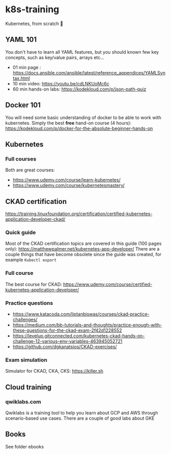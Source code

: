 # k8s-training
Kubernetes, from scratch 🚀

## YAML 101
You don't have to learn all YAML features, but you should known few key concepts, such as key/value pairs, arrays etc...
* 01 min page : https://docs.ansible.com/ansible/latest/reference_appendices/YAMLSyntax.html
* 10 min video: https://youtu.be/cdLNKUoMc6c
* 60 min hands-on labs: https://kodekloud.com/p/json-path-quiz

## Docker 101
You will need some basic understanding of docker to be able to work with kubernetes. 
Simply the best **free** hand-on course (4 hours): https://kodekloud.com/p/docker-for-the-absolute-beginner-hands-on

## Kubernetes

### Full courses
Both are great courses:
* https://www.udemy.com/course/learn-kubernetes/
* https://www.udemy.com/course/kubernetesmastery/

## CKAD certification
https://training.linuxfoundation.org/certification/certified-kubernetes-application-developer-ckad/

### Quick guide
Most of the CKAD certification topics are covered in this guide (100 pages only): https://matthewpalmer.net/kubernetes-app-developer/
There are a couple things that have become obsolete since the guide was created, for example ```Kubectl export```

### Full course
The best course for CKAD: https://www.udemy.com/course/certified-kubernetes-application-developer/

### Practice questions
* https://www.katacoda.com/liptanbiswas/courses/ckad-practice-challenges/
* https://medium.com/bb-tutorials-and-thoughts/practice-enough-with-these-questions-for-the-ckad-exam-2f42d1228552
* https://levelup.gitconnected.com/kubernetes-ckad-hands-on-challenge-12-various-env-variables-463945052721
* https://github.com/dgkanatsios/CKAD-exercises/

### Exam simulation
Simulator for CKAD, CKA, CKS: https://killer.sh

## Cloud training
### qwiklabs.com
Qwiklabs is a training tool to help you learn about GCP and AWS through scenario-based use cases. There are a couple of good labs about GKE

## Books
See folder ebooks


